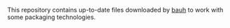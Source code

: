 This repository contains up-to-date files downloaded by [bauh](https://github.com/vinifmor/bauh) to work with some packaging technologies.
